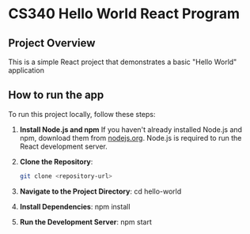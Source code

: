 # CS340 Hello World React Program

## Project Overview
This is a simple React project that demonstrates a basic "Hello World" application

## How to run the app
To run this project locally, follow these steps:
1. **Install Node.js and npm** 
    If you haven't already installed Node.js and npm, download them from [nodejs.org](https://nodejs.org/). Node.js is required to run the React development server.

2. **Clone the Repository**:
    ```bash
   git clone <repository-url>

3. **Navigate to the Project Directory**:
    cd hello-world

4. **Install Dependencies**:
    npm install

5. **Run the Development Server**:
    npm start

